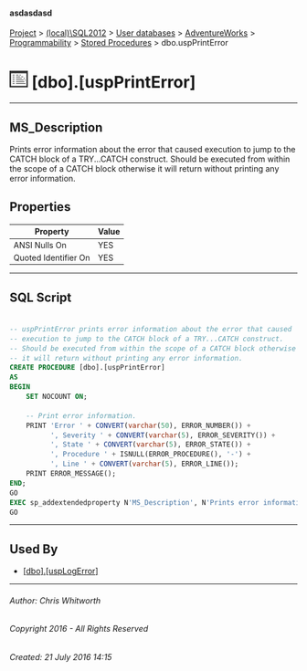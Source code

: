 #### asdasdasd

[Project](../../../../../index.md) > [(local)\\SQL2012](../../../../index.md) > [User databases](../../../index.md) > [AdventureWorks](../../index.md) > [Programmability](../index.md) > [Stored Procedures](Stored_Procedures.md) > dbo.uspPrintError

# ![Stored Procedures](../../../../../Images/StoredProcedure32.png) [dbo].[uspPrintError]

---

## <a name="#description"></a>MS_Description

Prints error information about the error that caused execution to jump to the CATCH block of a TRY...CATCH construct. Should be executed from within the scope of a CATCH block otherwise it will return without printing any error information.

## <a name="#properties"></a>Properties

| Property | Value |
|---|---|
| ANSI Nulls On | YES |
| Quoted Identifier On | YES |


---

## <a name="#sqlscript"></a>SQL Script

```sql

-- uspPrintError prints error information about the error that caused 
-- execution to jump to the CATCH block of a TRY...CATCH construct. 
-- Should be executed from within the scope of a CATCH block otherwise 
-- it will return without printing any error information.
CREATE PROCEDURE [dbo].[uspPrintError] 
AS
BEGIN
    SET NOCOUNT ON;

    -- Print error information. 
    PRINT 'Error ' + CONVERT(varchar(50), ERROR_NUMBER()) +
          ', Severity ' + CONVERT(varchar(5), ERROR_SEVERITY()) +
          ', State ' + CONVERT(varchar(5), ERROR_STATE()) + 
          ', Procedure ' + ISNULL(ERROR_PROCEDURE(), '-') + 
          ', Line ' + CONVERT(varchar(5), ERROR_LINE());
    PRINT ERROR_MESSAGE();
END;
GO
EXEC sp_addextendedproperty N'MS_Description', N'Prints error information about the error that caused execution to jump to the CATCH block of a TRY...CATCH construct. Should be executed from within the scope of a CATCH block otherwise it will return without printing any error information.', 'SCHEMA', N'dbo', 'PROCEDURE', N'uspPrintError', NULL, NULL
GO

```


---

## <a name="#usedby"></a>Used By

* [[dbo].[uspLogError]](uspLogError.md)


---

###### Author:  Chris Whitworth

###### Copyright 2016 - All Rights Reserved

###### Created: 21 July 2016 14:15

